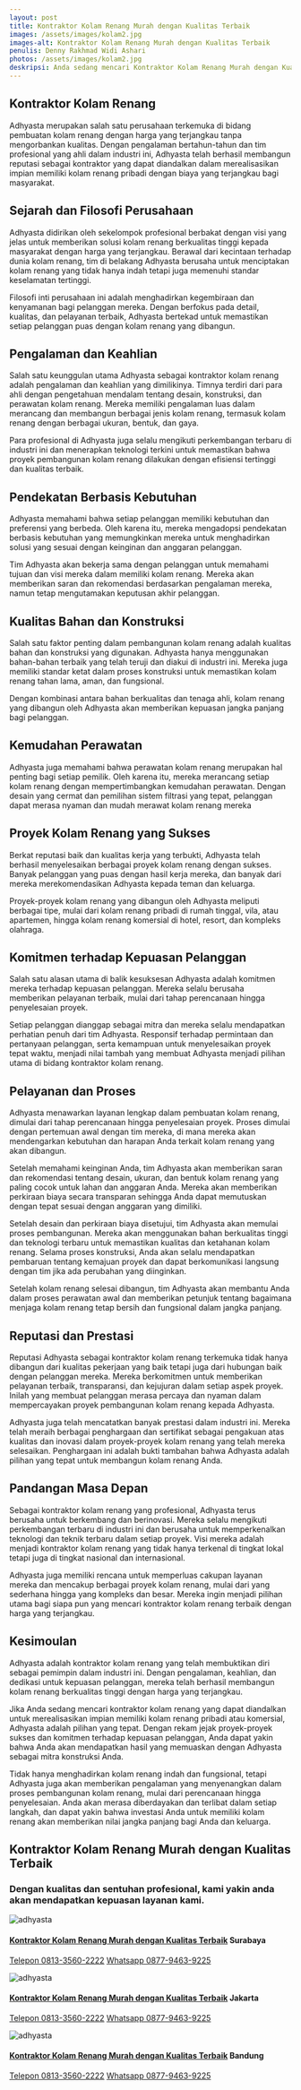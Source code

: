 ```yaml
---
layout: post
title: Kontraktor Kolam Renang Murah dengan Kualitas Terbaik
images: /assets/images/kolam2.jpg
images-alt: Kontraktor Kolam Renang Murah dengan Kualitas Terbaik
penulis: Denny Rakhmad Widi Ashari
photos: /assets/images/kolam2.jpg
deskripsi: Anda sedang mencari Kontraktor Kolam Renang Murah dengan Kualitas Terbaik, Adhyasta &#59; Kontraktor Kolam Renang Murah dengan Kualitas Terbaik, Segera Hubungi Kami !
---
```

<section class="features11 cid-rravbvzsVT" id="features11-5">
    <div class="container">
        <div class="col-md-12">
            <div class="media-container-row">
                <div class=" align-left aside-content">
                    <h2 class="mbr-title pt-2 mbr-fonts-style display-2">
                    Kontraktor Kolam Renang
                    </h2>
                    <div class="mbr-section-text">
                        <p class="mbr-text mb-5 pt-3 mbr-light mbr-fonts-style display-5">
                            Adhyasta merupakan salah satu perusahaan terkemuka di bidang pembuatan kolam renang dengan harga yang terjangkau tanpa mengorbankan kualitas. Dengan pengalaman bertahun-tahun dan tim profesional yang ahli dalam industri ini, Adhyasta telah berhasil membangun reputasi sebagai kontraktor yang dapat diandalkan dalam merealisasikan impian memiliki kolam renang pribadi dengan biaya yang terjangkau bagi masyarakat.
                        </p>
                    </div>
                    <h2 class="mbr-title pt-2 mbr-fonts-style display-2">
                    Sejarah dan Filosofi Perusahaan
                    </h2>
                    <div class="mbr-section-text">
                        <p class="mbr-text mb-5 pt-3 mbr-light mbr-fonts-style display-5">
                        Adhyasta didirikan oleh sekelompok profesional berbakat dengan visi yang jelas untuk memberikan solusi kolam renang berkualitas tinggi kepada masyarakat dengan harga yang terjangkau. Berawal dari kecintaan terhadap dunia kolam renang, tim di belakang Adhyasta berusaha untuk menciptakan kolam renang yang tidak hanya indah tetapi juga memenuhi standar keselamatan tertinggi.
                        </p>
                        <p class="mbr-text mb-5 pt-3 mbr-light mbr-fonts-style display-5">
                           Filosofi inti perusahaan ini adalah menghadirkan kegembiraan dan kenyamanan bagi pelanggan mereka. Dengan berfokus pada detail, kualitas, dan pelayanan terbaik, Adhyasta bertekad untuk memastikan setiap pelanggan puas dengan kolam renang yang dibangun.
                        </p>
                    </div>
                    <h2 class="mbr-title pt-2 mbr-fonts-style display-2">
                   Pengalaman dan Keahlian
                    </h2>
                    <div class="mbr-section-text">
                        <p class="mbr-text mb-5 pt-3 mbr-light mbr-fonts-style display-5">
                           Salah satu keunggulan utama Adhyasta sebagai kontraktor kolam renang adalah pengalaman dan keahlian yang dimilikinya. Timnya terdiri dari para ahli dengan pengetahuan mendalam tentang desain, konstruksi, dan perawatan kolam renang. Mereka memiliki pengalaman luas dalam merancang dan membangun berbagai jenis kolam renang, termasuk kolam renang dengan berbagai ukuran, bentuk, dan gaya.
                        </p>
                         <p class="mbr-text mb-5 pt-3 mbr-light mbr-fonts-style display-5">
                          Para profesional di Adhyasta juga selalu mengikuti perkembangan terbaru di industri ini dan menerapkan teknologi terkini untuk memastikan bahwa proyek pembangunan kolam renang dilakukan dengan efisiensi tertinggi dan kualitas terbaik.
                        </p>                       
                    </div>
                    <h2 class="mbr-title pt-2 mbr-fonts-style display-2">
                     Pendekatan Berbasis Kebutuhan
                    </h2>
                    <div class="mbr-section-text">
                        <p class="mbr-text mb-5 pt-3 mbr-light mbr-fonts-style display-5">
                           Adhyasta memahami bahwa setiap pelanggan memiliki kebutuhan dan preferensi yang berbeda. Oleh karena itu, mereka mengadopsi pendekatan berbasis kebutuhan yang memungkinkan mereka untuk menghadirkan solusi yang sesuai dengan keinginan dan anggaran pelanggan.
                        </p>
                        <p class="mbr-text mb-5 pt-3 mbr-light mbr-fonts-style display-5">
                            Tim Adhyasta akan bekerja sama dengan pelanggan untuk memahami tujuan dan visi mereka dalam memiliki kolam renang. Mereka akan memberikan saran dan rekomendasi berdasarkan pengalaman mereka, namun tetap mengutamakan keputusan akhir pelanggan.
                        </p>                       
                    </div>
                    <h2 class="mbr-title pt-2 mbr-fonts-style display-2">
                    Kualitas Bahan dan Konstruksi
                    </h2>
                    <div class="mbr-section-text">
                        <p class="mbr-text mb-5 pt-3 mbr-light mbr-fonts-style display-5">
                            Salah satu faktor penting dalam pembangunan kolam renang adalah kualitas bahan dan konstruksi yang digunakan. Adhyasta hanya menggunakan bahan-bahan terbaik yang telah teruji dan diakui di industri ini. Mereka juga memiliki standar ketat dalam proses konstruksi untuk memastikan kolam renang tahan lama, aman, dan fungsional.
                        </p>
                        <p class="mbr-text mb-5 pt-3 mbr-light mbr-fonts-style display-5">
                            Dengan kombinasi antara bahan berkualitas dan tenaga ahli, kolam renang yang dibangun oleh Adhyasta akan memberikan kepuasan jangka panjang bagi pelanggan.
                        </p>
                    </div>
                    <h2 class="mbr-title pt-2 mbr-fonts-style display-2">
                    Kemudahan Perawatan
                    </h2>
                    <div class="mbr-section-text">
                        <p class="mbr-text mb-5 pt-3 mbr-light mbr-fonts-style display-5">
                           Adhyasta juga memahami bahwa perawatan kolam renang merupakan hal penting bagi setiap pemilik. Oleh karena itu, mereka merancang setiap kolam renang dengan mempertimbangkan kemudahan perawatan. Dengan desain yang cermat dan pemilihan sistem filtrasi yang tepat, pelanggan dapat merasa nyaman dan mudah merawat kolam renang mereka
                        </p>
                    </div>
                    <h2 class="mbr-title pt-2 mbr-fonts-style display-2">
                    Proyek Kolam Renang yang Sukses
                    </h2>
                    <div class="mbr-section-text">
                        <p class="mbr-text mb-5 pt-3 mbr-light mbr-fonts-style display-5">
                            Berkat reputasi baik dan kualitas kerja yang terbukti, Adhyasta telah berhasil menyelesaikan berbagai proyek kolam renang dengan sukses. Banyak pelanggan yang puas dengan hasil kerja mereka, dan banyak dari mereka merekomendasikan Adhyasta kepada teman dan keluarga.
                        </p>
                        <p class="mbr-text mb-5 pt-3 mbr-light mbr-fonts-style display-5">
                            Proyek-proyek kolam renang yang dibangun oleh Adhyasta meliputi berbagai tipe, mulai dari kolam renang pribadi di rumah tinggal, vila, atau apartemen, hingga kolam renang komersial di hotel, resort, dan kompleks olahraga.
                        </p>
                    </div>
                     <h2 class="mbr-title pt-2 mbr-fonts-style display-2">
                   Komitmen terhadap Kepuasan Pelanggan
                    </h2>
                    <div class="mbr-section-text">
                        <p class="mbr-text mb-5 pt-3 mbr-light mbr-fonts-style display-5">
                          Salah satu alasan utama di balik kesuksesan Adhyasta adalah komitmen mereka terhadap kepuasan pelanggan. Mereka selalu berusaha memberikan pelayanan terbaik, mulai dari tahap perencanaan hingga penyelesaian proyek. 
                        </p>
                        <p class="mbr-text mb-5 pt-3 mbr-light mbr-fonts-style display-5">
                            Setiap pelanggan dianggap sebagai mitra dan mereka selalu mendapatkan perhatian penuh dari tim Adhyasta. Responsif terhadap permintaan dan pertanyaan pelanggan, serta kemampuan untuk menyelesaikan proyek tepat waktu, menjadi nilai tambah yang membuat Adhyasta menjadi pilihan utama di bidang kontraktor kolam renang.
                        </p>
                    </div>
                     <h2 class="mbr-title pt-2 mbr-fonts-style display-2">
                    Pelayanan dan Proses
                    </h2>
                    <div class="mbr-section-text">
                        <p class="mbr-text mb-5 pt-3 mbr-light mbr-fonts-style display-5">
                            Adhyasta menawarkan layanan lengkap dalam pembuatan kolam renang, dimulai dari tahap perencanaan hingga penyelesaian proyek. Proses dimulai dengan pertemuan awal dengan tim mereka, di mana mereka akan mendengarkan kebutuhan dan harapan Anda terkait kolam renang yang akan dibangun.
                        </p>
                        <p class="mbr-text mb-5 pt-3 mbr-light mbr-fonts-style display-5">
                            Setelah memahami keinginan Anda, tim Adhyasta akan memberikan saran dan rekomendasi tentang desain, ukuran, dan bentuk kolam renang yang paling cocok untuk lahan dan anggaran Anda. Mereka akan memberikan perkiraan biaya secara transparan sehingga Anda dapat memutuskan dengan tepat sesuai dengan anggaran yang dimiliki.
                        </p>
                         <p class="mbr-text mb-5 pt-3 mbr-light mbr-fonts-style display-5">
                            Setelah desain dan perkiraan biaya disetujui, tim Adhyasta akan memulai proses pembangunan. Mereka akan menggunakan bahan berkualitas tinggi dan teknologi terbaru untuk memastikan kualitas dan ketahanan kolam renang. Selama proses konstruksi, Anda akan selalu mendapatkan pembaruan tentang kemajuan proyek dan dapat berkomunikasi langsung dengan tim jika ada perubahan yang diinginkan.
                        </p>
                        <p class="mbr-text mb-5 pt-3 mbr-light mbr-fonts-style display-5">
                            Setelah kolam renang selesai dibangun, tim Adhyasta akan membantu Anda dalam proses perawatan awal dan memberikan petunjuk tentang bagaimana menjaga kolam renang tetap bersih dan fungsional dalam jangka panjang.
                        </p>
                    </div>
                     <h2 class="mbr-title pt-2 mbr-fonts-style display-2">
                   Reputasi dan Prestasi
                    </h2>
                    <div class="mbr-section-text">
                        <p class="mbr-text mb-5 pt-3 mbr-light mbr-fonts-style display-5">
                            Reputasi Adhyasta sebagai kontraktor kolam renang terkemuka tidak hanya dibangun dari kualitas pekerjaan yang baik tetapi juga dari hubungan baik dengan pelanggan mereka. Mereka berkomitmen untuk memberikan pelayanan terbaik, transparansi, dan kejujuran dalam setiap aspek proyek. Inilah yang membuat pelanggan merasa percaya dan nyaman dalam mempercayakan proyek pembangunan kolam renang kepada Adhyasta.
                        </p>
                        <p class="mbr-text mb-5 pt-3 mbr-light mbr-fonts-style display-5">
                            Adhyasta juga telah mencatatkan banyak prestasi dalam industri ini. Mereka telah meraih berbagai penghargaan dan sertifikat sebagai pengakuan atas kualitas dan inovasi dalam proyek-proyek kolam renang yang telah mereka selesaikan. Penghargaan ini adalah bukti tambahan bahwa Adhyasta adalah pilihan yang tepat untuk membangun kolam renang Anda.
                        </p>
                    </div>
                     <h2 class="mbr-title pt-2 mbr-fonts-style display-2">
                   Pandangan Masa Depan
                    </h2>
                    <div class="mbr-section-text">
                        <p class="mbr-text mb-5 pt-3 mbr-light mbr-fonts-style display-5">
                            Sebagai kontraktor kolam renang yang profesional, Adhyasta terus berusaha untuk berkembang dan berinovasi. Mereka selalu mengikuti perkembangan terbaru di industri ini dan berusaha untuk memperkenalkan teknologi dan teknik terbaru dalam setiap proyek. Visi mereka adalah menjadi kontraktor kolam renang yang tidak hanya terkenal di tingkat lokal tetapi juga di tingkat nasional dan internasional.
                        </p>
                        <p class="mbr-text mb-5 pt-3 mbr-light mbr-fonts-style display-5">
                            Adhyasta juga memiliki rencana untuk memperluas cakupan layanan mereka dan mencakup berbagai proyek kolam renang, mulai dari yang sederhana hingga yang kompleks dan besar. Mereka ingin menjadi pilihan utama bagi siapa pun yang mencari kontraktor kolam renang terbaik dengan harga yang terjangkau.
                        </p>
                    </div>
                     <h2 class="mbr-title pt-2 mbr-fonts-style display-2">
                    Kesimoulan
                    </h2>
                    <div class="mbr-section-text">
                        <p class="mbr-text mb-5 pt-3 mbr-light mbr-fonts-style display-5">
                            Adhyasta adalah kontraktor kolam renang yang telah membuktikan diri sebagai pemimpin dalam industri ini. Dengan pengalaman, keahlian, dan dedikasi untuk kepuasan pelanggan, mereka telah berhasil membangun kolam renang berkualitas tinggi dengan harga yang terjangkau.
                        </p>
                        <p class="mbr-text mb-5 pt-3 mbr-light mbr-fonts-style display-5">
                           Jika Anda sedang mencari kontraktor kolam renang yang dapat diandalkan untuk merealisasikan impian memiliki kolam renang pribadi atau komersial, Adhyasta adalah pilihan yang tepat. Dengan rekam jejak proyek-proyek sukses dan komitmen terhadap kepuasan pelanggan, Anda dapat yakin bahwa Anda akan mendapatkan hasil yang memuaskan dengan Adhyasta sebagai mitra konstruksi Anda. 
                        </p>
                        <p class="mbr-text mb-5 pt-3 mbr-light mbr-fonts-style display-5">
                           Tidak hanya menghadirkan kolam renang indah dan fungsional, tetapi Adhyasta juga akan memberikan pengalaman yang menyenangkan dalam proses pembangunan kolam renang, mulai dari perencanaan hingga penyelesaian. Anda akan merasa diberdayakan dan terlibat dalam setiap langkah, dan dapat yakin bahwa investasi Anda untuk memiliki kolam renang akan memberikan nilai jangka panjang bagi Anda dan keluarga. 
                        </p>
                    </div>
                </div>
            </div>
        </div>
    </div>
</section>
<section class="features15 cid-rr5Cowf967" id="features15-e">
    <div class="container">
        <h2 class="mbr-section-title pb-3 align-center mbr-fonts-style display-2">
            Kontraktor Kolam Renang Murah dengan Kualitas Terbaik
        </h2>
        <h3 class="mbr-section-subtitle display-5 align-center mbr-fonts-style">
            Dengan kualitas dan sentuhan profesional, kami yakin anda akan mendapatkan kepuasan layanan kami.
        </h3>
        <div class="media-container-row container pt-5 mt-2">
            <div class="col-12 col-md-6 mb-4 col-lg-4">
                <div class="card flip-card p-5 align-center">
                    <div class="card-front card_cont">
                        <img src="/assets/images/kolam.jpg" alt="adhyasta">
                    </div>
                    <div class="card_back card_cont">
                        <h4 class="card-title display-5 py-2 mbr-fonts-style">
                            <a href="/produk/spesialis-kolam-renang/">Kontraktor Kolam Renang Murah dengan Kualitas Terbaik</a> Surabaya
                        </h4>
                        <p class="mbr-text mbr-fonts-style display-7">
                            <a class="btn btn-primary display-4" href="tel:+6281335602222">Telepon 0813-3560-2222</a>
                            <a class="btn btn-primary display-4" href="https://api.whatsapp.com/send?text=Hallo%20Adhyasta.com%20(Nama)%20(Alamat)%20&amp;phone=6287794639225">Whatsapp 0877-9463-9225</a>
                        </p>
                    </div>
                </div>
            </div>
            <div class="col-12 col-md-6 mb-4 col-lg-4">
                <div class="card flip-card p-5 align-center">
                    <div class="card-front card_cont">
                        <img src="/assets/images/kolam3.jpg" alt="adhyasta">
                    </div>
                    <div class="card_back card_cont">
                        <h4 class="card-title py-2 mbr-fonts-style display-5">
                            <a href="/produk/spesialis-kolam-renang/">Kontraktor Kolam Renang Murah dengan Kualitas Terbaik</a> Jakarta
                        </h4>
                        <p class="mbr-text mbr-fonts-style display-7">
                            <a class="btn btn-primary display-4" href="tel:+6281335602222">Telepon 0813-3560-2222</a>
                            <a class="btn btn-primary display-4" href="https://api.whatsapp.com/send?text=Hallo%20Adhyasta.com%20(Nama)%20(Alamat)%20&amp;phone=6287794639225">Whatsapp 0877-9463-9225</a>
                        </p>
                    </div>
                </div>
            </div>
            <div class="col-12 col-md-6 mb-4 col-lg-4">
                <div class="card flip-card p-5 align-center">
                    <div class="card-front card_cont">
                        <img src="/assets/images/kolam4.jpg" alt="adhyasta">
                    </div>
                    <div class="card_back card_cont">
                        <h4 class="card-title py-2 mbr-fonts-style display-5">
                            <a href="/produk/spesialis-kolam-renang/">Kontraktor Kolam Renang Murah dengan Kualitas Terbaik</a> Bandung
                        </h4>
                        <p class="mbr-text mbr-fonts-style display-7">
                            <a class="btn btn-primary display-4" href="tel:+6281335602222">Telepon 0813-3560-2222</a>
                            <a class="btn btn-primary display-4" href="https://api.whatsapp.com/send?text=Hallo%20Adhyasta.com%20(Nama)%20(Alamat)%20&amp;phone=6287794639225">Whatsapp 0877-9463-9225</a>
                        </p>
                    </div>
                </div>
            </div>
        </div>
    </div>
</section>